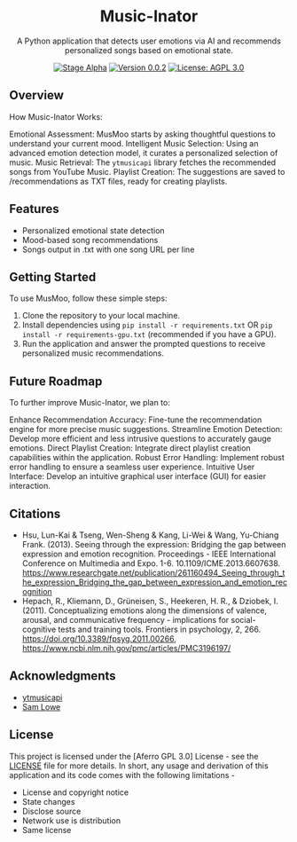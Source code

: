 <!-- Project Title -->
<h1 align="center">Music-Inator</h1>

<!-- Project Description -->
<p align="center">A Python application that detects user emotions via AI and recommends personalized songs based on emotional state.</p>

<!-- Badges -->
<p align="center">
  <a href="https://github.com/devparanjay/musmoo/tree/alpha"><img alt="Stage Alpha" src="https://img.shields.io/badge/stage-alpha-cyan"></a>
  <a href="#"><img src="https://img.shields.io/badge/version-0.0.2-brightgreen" alt="Version 0.0.2"></a>
  <a href="https://github.com/devparanjay/musmoo/blob/main/LICENSE"><img src="https://img.shields.io/badge/license-AGPL_3.0-blue" alt="License: AGPL 3.0"></a>
</p>

<!-- Overview -->

## Overview

How Music-Inator Works:

Emotional Assessment: MusMoo starts by asking thoughtful questions to understand your current mood.
Intelligent Music Selection: Using an advanced emotion detection model, it curates a personalized selection of music.
Music Retrieval: The `ytmusicapi` library fetches the recommended songs from YouTube Music.
Playlist Creation: The suggestions are saved to /recommendations as TXT files, ready for creating playlists.

## Features

- Personalized emotional state detection
- Mood-based song recommendations
- Songs output in .txt with one song URL per line

## Getting Started

To use MusMoo, follow these simple steps:

1. Clone the repository to your local machine.
2. Install dependencies using `pip install -r requirements.txt` OR `pip install -r requirements-gpu.txt` (recommended if you have a GPU).
3. Run the application and answer the prompted questions to receive personalized music recommendations.

## Future Roadmap

To further improve Music-Inator, we plan to:

Enhance Recommendation Accuracy: Fine-tune the recommendation engine for more precise music suggestions.
Streamline Emotion Detection: Develop more efficient and less intrusive questions to accurately gauge emotions.
Direct Playlist Creation: Integrate direct playlist creation capabilities within the application.
Robust Error Handling: Implement robust error handling to ensure a seamless user experience.
Intuitive User Interface: Develop an intuitive graphical user interface (GUI) for easier interaction.

<!-- Citations -->

## Citations

- Hsu, Lun-Kai & Tseng, Wen-Sheng & Kang, Li-Wei & Wang, Yu-Chiang Frank. (2013). Seeing through the expression: Bridging the gap between expression and emotion recognition. Proceedings - IEEE International Conference on Multimedia and Expo. 1-6. 10.1109/ICME.2013.6607638.
  <br>https://www.researchgate.net/publication/261160494_Seeing_through_the_expression_Bridging_the_gap_between_expression_and_emotion_recognition
- Hepach, R., Kliemann, D., Grüneisen, S., Heekeren, H. R., & Dziobek, I. (2011). Conceptualizing emotions along the dimensions of valence, arousal, and communicative frequency - implications for social-cognitive tests and training tools. Frontiers in psychology, 2, 266.
  <br>https://doi.org/10.3389/fpsyg.2011.00266, https://www.ncbi.nlm.nih.gov/pmc/articles/PMC3196197/

<!-- Acknowledgments -->

## Acknowledgments

- [ytmusicapi](https://github.com/sigma67/ytmusicapi)
- [Sam Lowe](https://github.com/samlowe)

<!-- Licence -->

## License

This project is licensed under the [Aferro GPL 3.0] License - see the [LICENSE](https://github.com/devparanjay/musmoo/blob/main/LICENSE) file for more details.
In short, any usage and derivation of this application and its code comes with the following limitations -

- License and copyright notice
- State changes
- Disclose source
- Network use is distribution
- Same license

<!-- End of README -->
